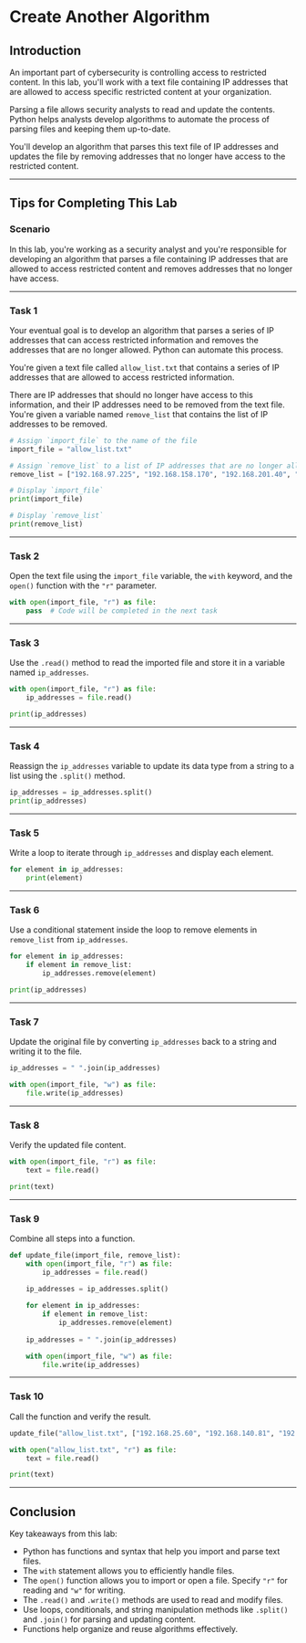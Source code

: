 
# Create Another Algorithm

## Introduction
An important part of cybersecurity is controlling access to restricted content. In this lab, you'll work with a text file containing IP addresses that are allowed to access specific restricted content at your organization.

Parsing a file allows security analysts to read and update the contents. Python helps analysts develop algorithms to automate the process of parsing files and keeping them up-to-date.

You'll develop an algorithm that parses this text file of IP addresses and updates the file by removing addresses that no longer have access to the restricted content.

---

## Tips for Completing This Lab

### Scenario
In this lab, you're working as a security analyst and you're responsible for developing an algorithm that parses a file containing IP addresses that are allowed to access restricted content and removes addresses that no longer have access.

---

### Task 1
Your eventual goal is to develop an algorithm that parses a series of IP addresses that can access restricted information and removes the addresses that are no longer allowed. Python can automate this process.

You're given a text file called `allow_list.txt` that contains a series of IP addresses that are allowed to access restricted information.

There are IP addresses that should no longer have access to this information, and their IP addresses need to be removed from the text file. You're given a variable named `remove_list` that contains the list of IP addresses to be removed.

```python
# Assign `import_file` to the name of the file
import_file = "allow_list.txt"

# Assign `remove_list` to a list of IP addresses that are no longer allowed to access restricted information
remove_list = ["192.168.97.225", "192.168.158.170", "192.168.201.40", "192.168.58.57"]

# Display `import_file`
print(import_file)

# Display `remove_list`
print(remove_list)
```

---

### Task 2
Open the text file using the `import_file` variable, the `with` keyword, and the `open()` function with the `"r"` parameter.

```python
with open(import_file, "r") as file:
    pass  # Code will be completed in the next task
```

---

### Task 3
Use the `.read()` method to read the imported file and store it in a variable named `ip_addresses`.

```python
with open(import_file, "r") as file:
    ip_addresses = file.read()

print(ip_addresses)
```

---

### Task 4
Reassign the `ip_addresses` variable to update its data type from a string to a list using the `.split()` method.

```python
ip_addresses = ip_addresses.split()
print(ip_addresses)
```

---

### Task 5
Write a loop to iterate through `ip_addresses` and display each element.

```python
for element in ip_addresses:
    print(element)
```

---

### Task 6
Use a conditional statement inside the loop to remove elements in `remove_list` from `ip_addresses`.

```python
for element in ip_addresses:
    if element in remove_list:
        ip_addresses.remove(element)

print(ip_addresses)
```

---

### Task 7
Update the original file by converting `ip_addresses` back to a string and writing it to the file.

```python
ip_addresses = " ".join(ip_addresses)

with open(import_file, "w") as file:
    file.write(ip_addresses)
```

---

### Task 8
Verify the updated file content.

```python
with open(import_file, "r") as file:
    text = file.read()

print(text)
```

---

### Task 9
Combine all steps into a function.

```python
def update_file(import_file, remove_list):
    with open(import_file, "r") as file:
        ip_addresses = file.read()
    
    ip_addresses = ip_addresses.split()

    for element in ip_addresses:
        if element in remove_list:
            ip_addresses.remove(element)
    
    ip_addresses = " ".join(ip_addresses)

    with open(import_file, "w") as file:
        file.write(ip_addresses)
```

---

### Task 10
Call the function and verify the result.

```python
update_file("allow_list.txt", ["192.168.25.60", "192.168.140.81", "192.168.203.198"])

with open("allow_list.txt", "r") as file:
    text = file.read()

print(text)
```

---

## Conclusion
Key takeaways from this lab:
- Python has functions and syntax that help you import and parse text files.
- The `with` statement allows you to efficiently handle files.
- The `open()` function allows you to import or open a file. Specify `"r"` for reading and `"w"` for writing.
- The `.read()` and `.write()` methods are used to read and modify files.
- Use loops, conditionals, and string manipulation methods like `.split()` and `.join()` for parsing and updating content.
- Functions help organize and reuse algorithms effectively.
